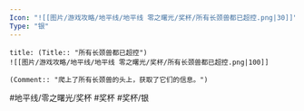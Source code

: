 ```yaml
---
Icon: "![[图片/游戏攻略/地平线/地平线 零之曙光/奖杯/所有长颈兽都已超控.png|30]]"
Type: "银"
---
```

```ad-common-silver-trophy
title: (Title:: "所有长颈兽都已超控")
![[图片/游戏攻略/地平线/地平线 零之曙光/奖杯/所有长颈兽都已超控.png|100]]

(Comment:: "爬上了所有长颈兽的头上，获取了它们的信息。")
```

#地平线/零之曙光/奖杯 #奖杯 #奖杯/银
